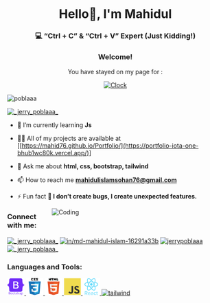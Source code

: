 <h1 align="center">Hello👋, I'm Mahidul</h1>
<h3 align="center">💻 “Ctrl + C” & “Ctrl + V” Expert (Just Kidding!)</h3>
<h3 align="center">
Welcome!
</h3>

<p align="center">
You have stayed on my page for :
</p>

<p align="center">
<a href="https://github.com/tomchen/animated-svg-clock" title="Animated SVG clock"><img src="https://github.com/tomchen/animated-svg-clock/raw/master/clock.svg" alt="Clock" width="200px" height="200px"></a>
</p>

<p align="left"> <img src="https://komarev.com/ghpvc/?username=poblaaa&label=Profile%20views&color=0e75b6&style=flat" alt="poblaaa" /> </p>

<p align="left"> <a href="https://twitter.com/_jerry_poblaaa_" target="blank"><img src="https://img.shields.io/twitter/follow/_jerry_poblaaa_?logo=twitter&style=for-the-badge" alt="_jerry_poblaaa_" /></a> </p>

- 🌱 I’m currently learning **Js**

- 👨‍💻 All of my projects are available at [[https://mahid76.github.io/Portfolio/](https://portfolio-iota-one-bhub1wc80k.vercel.app/)]

- 💬 Ask me about **html, css, bootstrap, tailwind**

- 📫 How to reach me **mahidulislamsohan76@gmail.com**

- ⚡ Fun fact **🐛 I don’t create bugs, I create unexpected features.**
<img align="right" alt="Coding" width="400" src="https://media.tenor.com/rePDfDWO3XoAAAAd/hacking.gif">
<h3 align="left">Connect with me:</h3>
 <p align="left">
<a href="https://twitter.com/_jerry_poblaaa_" target="blank"><img align="center" src="https://raw.githubusercontent.com/rahuldkjain/github-profile-readme-generator/master/src/images/icons/Social/twitter.svg" alt="_jerry_poblaaa_" height="30" width="40" /></a>
<a href="https://linkedin.com/in/in/md-mahidul-islam-16291a33b" target="blank"><img align="center" src="https://raw.githubusercontent.com/rahuldkjain/github-profile-readme-generator/master/src/images/icons/Social/linked-in-alt.svg" alt="in/md-mahidul-islam-16291a33b" height="30" width="40" /></a>
<a href="https://fb.com/jerrypoblaaa" target="blank"><img align="center" src="https://raw.githubusercontent.com/rahuldkjain/github-profile-readme-generator/master/src/images/icons/Social/facebook.svg" alt="jerrypoblaaa" height="30" width="40" /></a>
<a href="https://instagram.com/_jerry_poblaaa_" target="blank"><img align="center" src="https://raw.githubusercontent.com/rahuldkjain/github-profile-readme-generator/master/src/images/icons/Social/instagram.svg" alt="_jerry_poblaaa_" height="30" width="40" /></a>
</p>
<h3 align="left">Languages and Tools:</h3>
<p align="left"> <a href="https://getbootstrap.com" target="_blank" rel="noreferrer"> <img src="https://raw.githubusercontent.com/devicons/devicon/master/icons/bootstrap/bootstrap-plain-wordmark.svg" alt="bootstrap" width="40" height="40"/> </a> <a href="https://www.w3schools.com/css/" target="_blank" rel="noreferrer"> <img src="https://raw.githubusercontent.com/devicons/devicon/master/icons/css3/css3-original-wordmark.svg" alt="css3" width="40" height="40"/> </a> <a href="https://www.w3.org/html/" target="_blank" rel="noreferrer"> <img src="https://raw.githubusercontent.com/devicons/devicon/master/icons/html5/html5-original-wordmark.svg" alt="html5" width="40" height="40"/> </a> <a href="https://developer.mozilla.org/en-US/docs/Web/JavaScript" target="_blank" rel="noreferrer"> <img src="https://raw.githubusercontent.com/devicons/devicon/master/icons/javascript/javascript-original.svg" alt="javascript" width="40" height="40"/> </a> <a href="https://reactjs.org/" target="_blank" rel="noreferrer"> <img src="https://raw.githubusercontent.com/devicons/devicon/master/icons/react/react-original-wordmark.svg" alt="react" width="40" height="40"/> </a> <a href="https://tailwindcss.com/" target="_blank" rel="noreferrer"> <img src="https://www.vectorlogo.zone/logos/tailwindcss/tailwindcss-icon.svg" alt="tailwind" width="40" height="40"/> </a> </p>


<!--<p>&nbsp;<img align="center" src="https://github-readme-stats.vercel.app/api?username=poblaaa&show_icons=true&locale=en" alt="poblaaa" /></p> -->


<!--<p><img align="center" height="250px" src="https://i.ibb.co.com/ry3pMb2/poblaaalogo.png" alt="poblaaa" /></p> -->


